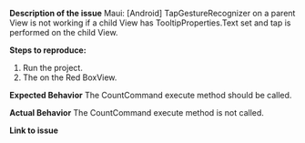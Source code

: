 **Description of the issue**
Maui: [Android] TapGestureRecognizer on a parent View is not working if a child View has TooltipProperties.Text set and tap is performed on the child View.

**Steps to reproduce:**
1. Run the project.
2. The on the Red BoxView.

**Expected Behavior**
The CountCommand execute method should be called.

**Actual Behavior**
The CountCommand execute method is not called.

**Link to issue**
